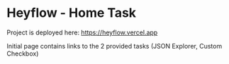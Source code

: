 # Heyflow - Home Task

Project is deployed here: https://heyflow.vercel.app

Initial page contains links to the 2 provided tasks (JSON Explorer, Custom Checkbox)
